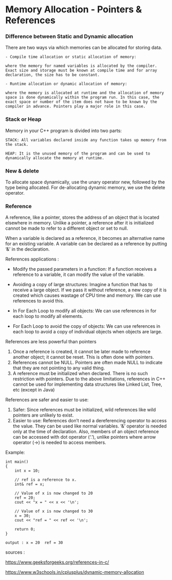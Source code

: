 # Memory Allocation - Pointers & References

### Difference between Static and Dynamic allocation

There are two ways via which memories can be allocated for storing data. 

	- Compile time allocation or static allocation of memory: 
	
	where the memory for named variables is allocated by the compiler. Exact size and storage must be known at compile time and for array declaration, the size has to be constant.

	- Runtime allocation or dynamic allocation of memory: 
	
	where the memory is allocated at runtime and the allocation of memory space is done dynamically within the program run. In this case, the exact space or number of the item does not have to be known by the compiler in advance. Pointers play a major role in this case.

### Stack or Heap

Memory in your C++ program is divided into two parts:

	STACK: All variables declared inside any function takes up memory from the stack.

	HEAP: It is the unused memory of the program and can be used to dynamically allocate the memory at runtime.

### New & delete

To allocate space dynamically, use the unary operator new, followed by the type being allocated.
For de-allocating dynamic memory, we use the delete operator.

### Reference

A reference, like a pointer, stores the address of an object that is located elsewhere in memory. 
Unlike a pointer, a reference after it is initialized cannot be made to refer to a different object or set to null.

When a variable is declared as a reference, it becomes an alternative name for an existing variable. A variable can be declared as a reference by putting ‘&’ in the declaration.

References applications :

- Modify the passed parameters in a function: If a function receives a reference to a variable, it can modify the value of the variable.

- Avoiding a copy of large structures: Imagine a function that has to receive a large object. If we pass it without reference, a new copy of it is created which causes wastage of CPU time and memory. We can use references to avoid this.

- In For Each Loop to modify all objects: We can use references in for each loop to modify all elements.

- For Each Loop to avoid the copy of objects: We can use references in each loop to avoid a copy of individual objects when objects are large.  


References are less powerful than pointers
1) Once a reference is created, it cannot be later made to reference another object; it cannot be reset. This is often done with pointers. 
2) References cannot be NULL. Pointers are often made NULL to indicate that they are not pointing to any valid thing. 
3) A reference must be initialized when declared. There is no such restriction with pointers.
Due to the above limitations, references in C++ cannot be used for implementing data structures like Linked List, Tree, etc (except in Java)
 
References are safer and easier to use: 
1) Safer: Since references must be initialized, wild references like wild pointers are unlikely to exist.
2) Easier to use: References don’t need a dereferencing operator to access the value. They can be used like normal variables. ‘&’ operator is needed only at the time of declaration. Also, members of an object reference can be accessed with dot operator (‘.’), unlike pointers where arrow operator (->) is needed to access members.


Example:

	int main()
	{
		int x = 10;

		// ref is a reference to x.
		int& ref = x;

		// Value of x is now changed to 20
		ref = 20;
		cout << "x = " << x << '\n';

		// Value of x is now changed to 30
		x = 30;
		cout << "ref = " << ref << '\n';

		return 0;
	}

	output : x = 20  ref = 30

sources :

https://www.geeksforgeeks.org/references-in-c/

https://www.w3schools.in/cplusplus/dynamic-memory-allocation

